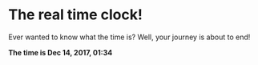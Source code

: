 # The real time clock!

Ever wanted to know what the time is? Well, your journey is about to end!

**The time is Dec 14, 2017, 01:34**